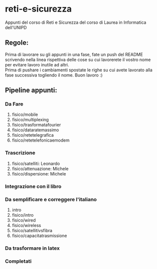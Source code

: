 # reti-e-sicurezza
Appunti del corso di Reti e Sicurezza del corso di Laurea in Informatica dell'UNIPD

## Regole:
Prima di lavorare su gli appunti in una fase, fate un push del README scrivendo nella linea rispettiva delle cose su cui lavorerete il vostro nome per evitare lavoro inutile ad altri.<br>
Prima di pushare i cambiamenti spostate le righe su cui avete lavorato alla fase successiva togliendo il nome. Buon lavoro :) 
## Pipeline appunti:
### Da Fare 
<ol>
    <li>fisico/mobile</li>
    <li>fisico/multiplexing</li>
    <li>fisico/trasformatafourier</li>
    <li>fisico/dataratemassimo</li>
    <li>fisico/retetelegrafica</li>
    <li>fisico/retetelefonicaemodem</li>
</ol>

### Trascrizione
<ol>
    <li>fisico/satelliti: Leonardo</li>
    <li>fisico/attenuazione: Michele</li>
    <li>fisico/dispersione: Michele</li>
</ol>

### Integrazione con il libro
<ol>
    
</ol>

### Da semplificare e correggere l'italiano
<ol>
	<li>intro</li>
	<li>fisico/intro</li>
	<li>fisico/wired</li>
    <li>fisico/wireless</li>
    <li>fisico/satellitivsfibra</li>
    <li>fisico/capacitatrasmissione</li>
</ol>

### Da trasformare in latex
<ol>
</ol>

### Completati
<ol>
</ol>
